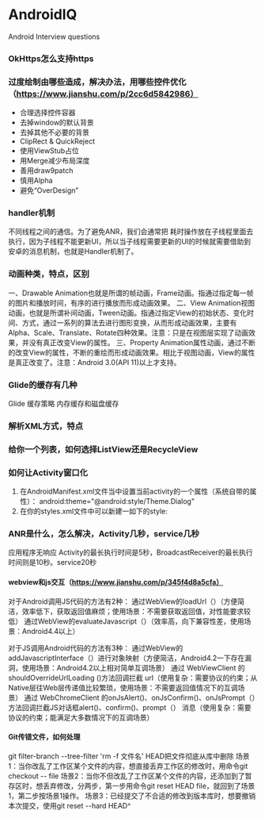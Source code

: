# AndroidIQ
Android Interview questions
### OkHttps怎么支持https
### 过度绘制由哪些造成，解决办法，用哪些控件优化（https://www.jianshu.com/p/2cc6d5842986）
* 合理选择控件容器
* 去掉window的默认背景
* 去掉其他不必要的背景
* ClipRect & QuickReject
* 使用ViewStub占位
* 用Merge减少布局深度
* 善用draw9patch
* 慎用Alpha
* 避免“OverDesign”
### handler机制
不同线程之间的通信。为了避免ANR，我们会通常把 耗时操作放在子线程里面去执行，因为子线程不能更新UI，所以当子线程需要更新的UI的时候就需要借助到安卓的消息机制，也就是Handler机制了。
### 动画种类，特点，区别
一、Drawable Animation也就是所谓的帧动画，Frame动画。指通过指定每一帧的图片和播放时间，有序的进行播放而形成动画效果。
二、View Animation视图动画，也就是所谓补间动画，Tween动画。指通过指定View的初始状态、变化时间、方式，通过一系列的算法去进行图形变换，从而形成动画效果，主要有Alpha、Scale、Translate、Rotate四种效果。注意：只是在视图层实现了动画效果，并没有真正改变View的属性。
三、Property Animation属性动画，通过不断的改变View的属性，不断的重绘而形成动画效果。相比于视图动画，View的属性是真正改变了。注意：Android 3.0(API 11)以上才支持。
### Glide的缓存有几种
Glide 缓存策略 内存缓存和磁盘缓存
### 解析XML方式，特点
### 给你一个列表，如何选择ListView还是RecycleView
### 如何让Activity窗口化
1. 在AndroidManifest.xml文件当中设置当前activity的一个属性（系统自带的属性）：
android:theme="@android:style/Theme.Dialog"
2. 在你的styles.xml文件中可以新建一如下的style:
<style name="Theme.FloatActivity" parent="android:style/Theme.Dialog">
<!-- float_box为我们定义的窗口背景 ，这个不是必须的-->
<item name="android:windowBackground">@drawable/float_box</item>
</style>
### ANR是什么，怎么解决，Activity几秒，service几秒
应用程序无响应
Activity的最长执行时间是5秒，BroadcastReceiver的最长执行时间则是10秒。service20秒
#### webview和js交互（https://www.jianshu.com/p/345f4d8a5cfa）
对于Android调用JS代码的方法有2种：
通过WebView的loadUrl（）（方便简洁，效率低下，获取返回值麻烦；使用场景：不需要获取返回值，对性能要求较低）
通过WebView的evaluateJavascript（）（效率高，向下兼容性差，使用场景：Android4.4以上）

对于JS调用Android代码的方法有3种：
通过WebView的addJavascriptInterface（）进行对象映射（方便简洁，Android4.2一下存在漏洞，使用场景：Android4.2以上相对简单互调场景）
通过 WebViewClient 的shouldOverrideUrlLoading ()方法回调拦截 url（使用复杂：需要协议的约束；从Native层往Web层传递值比较繁琐，使用场景：不需要返回值情况下的互调场景）
通过 WebChromeClient 的onJsAlert()、onJsConfirm()、onJsPrompt（）方法回调拦截JS对话框alert()、confirm()、prompt（） 消息（使用复杂：需要协议的约束；能满足大多数情况下的互调场景）

#### Git传错文件，如何处理
git filter-branch --tree-filter 'rm -f 文件名' HEAD把文件彻底从库中删除
场景1：当你改乱了工作区某个文件的内容，想直接丢弃工作区的修改时，用命令git checkout -- file
场景2：当你不但改乱了工作区某个文件的内容，还添加到了暂存区时，想丢弃修改，分两步，第一步用命令git reset HEAD file，就回到了场景1，第二步按场景1操作。
场景3：已经提交了不合适的修改到版本库时，想要撤销本次提交，使用git reset --hard HEAD^

